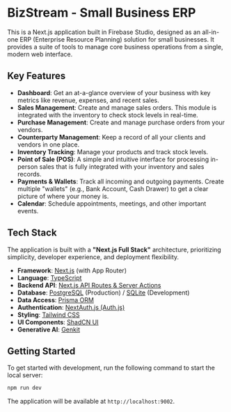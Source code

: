 # BizStream - Small Business ERP

This is a Next.js application built in Firebase Studio, designed as an all-in-one ERP (Enterprise Resource Planning) solution for small businesses. It provides a suite of tools to manage core business operations from a single, modern web interface.

## Key Features

- **Dashboard**: Get an at-a-glance overview of your business with key metrics like revenue, expenses, and recent sales.
- **Sales Management**: Create and manage sales orders. This module is integrated with the inventory to check stock levels in real-time.
- **Purchase Management**: Create and manage purchase orders from your vendors.
- **Counterparty Management**: Keep a record of all your clients and vendors in one place.
- **Inventory Tracking**: Manage your products and track stock levels.
- **Point of Sale (POS)**: A simple and intuitive interface for processing in-person sales that is fully integrated with your inventory and sales records.
- **Payments & Wallets**: Track all incoming and outgoing payments. Create multiple "wallets" (e.g., Bank Account, Cash Drawer) to get a clear picture of where your money is.
- **Calendar**: Schedule appointments, meetings, and other important events.

## Tech Stack

The application is built with a **"Next.js Full Stack"** architecture, prioritizing simplicity, developer experience, and deployment flexibility.

- **Framework**: [Next.js](https://nextjs.org/) (with App Router)
- **Language**: [TypeScript](https://www.typescriptlang.org/)
- **Backend API**: [Next.js API Routes & Server Actions](https://nextjs.org/docs/app/building-your-application/routing/route-handlers)
- **Database**: [PostgreSQL](https://www.postgresql.org/) (Production) / [SQLite](https://www.sqlite.org/index.html) (Development)
- **Data Access**: [Prisma ORM](https://www.prisma.io/)
- **Authentication**: [NextAuth.js (Auth.js)](https://authjs.dev/)
- **Styling**: [Tailwind CSS](https://tailwindcss.com/)
- **UI Components**: [ShadCN UI](https://ui.shadcn.com/)
- **Generative AI**: [Genkit](https://firebase.google.com/docs/genkit)

## Getting Started

To get started with development, run the following command to start the local server:

```bash
npm run dev
```

The application will be available at `http://localhost:9002`.
